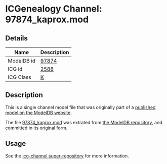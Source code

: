 # ICGenealogy Channel: 97874\_kaprox.mod

## Details

Name | Description
---- | -----------
ModelDB id | [97874](http://senselab.med.yale.edu/ModelDB/ShowModel.cshtml?model=97874)
ICG id | [2588](http://icg.neurotheory.ox.ac.uk/channels/1/2588)
ICG Class | [K](http://icg.neurotheory.ox.ac.uk/channels/1)

## Description

This is a single channel model file that was originally part of a [published model on the ModelDB website](http://senselab.med.yale.edu/mModelDB/ShowModel.cshtml?model=97874).

The file [97874\_kaprox.mod](97874_kaprox.mod) was extrated from [the ModelDB repository](http://senselab.med.yale.edu/ModelDB/ShowModel.cshtml?model=97874), and committed in its original form.

## Usage

See the [icg-channel super-repository](https://github.com/icgenealogy/icg-channels) for more information.